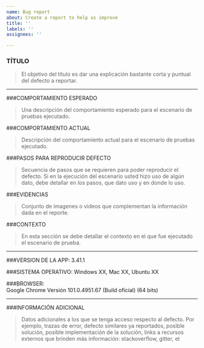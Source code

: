 ```yaml
---
name: Bug report
about: Create a report to help us improve
title: ''
labels: ''
assignees: ''

---
```


### TÍTULO
> El objetivo del título es dar una explicación bastante corta y puntual del defecto a reportar.

------------

###COMPORTAMIENTO ESPERADO
> Una descripción del comportamiento esperado para el escenario de pruebas ejecutado.

###COMPORTAMIENTO ACTUAL
> Descripción del comportamiento actual para el escenario de pruebas ejecutado.

###PASOS PARA REPRODUCIR DEFECTO
> Secuencia de pasos que se requieren para poder reproducir el defecto. Si en la ejecución del escenario usted hizo uso de algún dato, debe detallar en los pasos, que dato uso y en donde lo uso.

###EVIDENCIAS
> Conjunto de imagenes o videos que complementan la información dada en el reporte.

###CONTEXTO
> En esta sección se debe detallar el contexto en el que fue ejecutado el escenario de prueba.


------------


###VERSION DE LA APP: 
3.41.1

###SISTEMA OPERATIVO: 
Windows XX, Mac XX, Ubuntu XX

###BROWSER:  
Google Chrome Versión 101.0.4951.67 (Build oficial) (64 bits)

------------


###INFORMACIÓN ADICIONAL
> Datos adicionales a los que se tenga acceso respecto al defecto. Por ejemplo, trazas de error, defecto similares ya reportados, posible solución, posible implementación de la solución, links a recursos externos que brinden más información: stackoverflow, gitter, et
